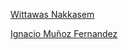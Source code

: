 [Wittawas Nakkasem](https://github.com/vittee)

[Ignacio Muñoz Fernandez](https://github.com/kavinsky)
